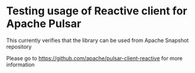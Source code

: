 # Testing usage of Reactive client for Apache Pulsar

This currently verifies that the library can be used from Apache Snapshot repository

Please go to https://github.com/apache/pulsar-client-reactive for more information
